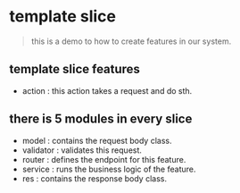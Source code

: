 # template slice

> this is a demo to how to create features in our system.

## template slice features

- action : this action takes a request and do sth.

## there is 5 modules in every slice

- model : contains the request body class.
- validator : validates this request.
- router : defines the endpoint for this feature.
- service : runs the business logic of the feature.
- res : contains the response body class.
